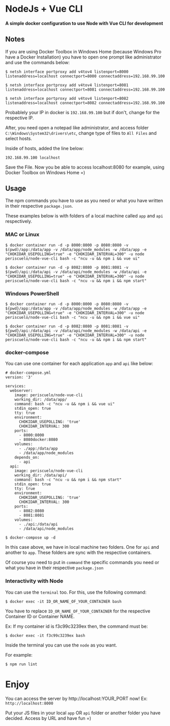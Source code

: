 # NodeJs + Vue CLI

#### A simple docker configuration to use Node with Vue CLI for development

## Notes

If you are using Docker Toolbox in Windows Home (because Windows Pro have a Docker Installation) you have
to open one prompt like administrator and use the commands below:

```
$ netsh interface portproxy add v4tov4 listenport=8000 listenaddress=localhost connectport=8000 connectaddress=192.168.99.100

$ netsh interface portproxy add v4tov4 listenport=8081 listenaddress=localhost connectport=8081 connectaddress=192.168.99.100

$ netsh interface portproxy add v4tov4 listenport=8082 listenaddress=localhost connectport=8082 connectaddress=192.168.99.100
```

Probablely your IP in docker is `192.168.99.100` but if don't, change for the respective IP.

After, you need open a notepad like administrator, and access folder `C:\Windows\System32\drivers\etc`, change type of files to `All Files` and select hosts.

Inside of hosts, added the line below:

`192.168.99.100 localhost`

Save the File. Now you be able to access localhost:8080 for example, using Docker Toolbox on Windows Home =)

## Usage

The npm commands you have to use as you need or what you have written in their respective `package.json`.

These examples below is with folders of a local machine called `app` and `api` respectively.

### MAC or Linux
`$ docker container run -d -p 8000:8000 -p 8080:8080 -v $(pwd)/app:/data/app -v /data/app/node_modules -w /data/app -e "CHOKIDAR_USEPOLLING=true" -e "CHOKIDAR_INTERVAL=300" -u node periscuelo/node-vue-cli bash -c "ncu -u && npm i && vue ui"`

`$ docker container run -d -p 8082:8080 -p 8081:8081 -v $(pwd)/api:/data/api -v /data/api/node_modules -w /data/api -e "CHOKIDAR_USEPOLLING=true" -e "CHOKIDAR_INTERVAL=300" -u node periscuelo/node-vue-cli bash -c "ncu -u && npm i && npm start"`

### Windows PowerShell
`$ docker container run -d -p 8000:8000 -p 8080:8080 -v ${pwd}/app:/data/app -v /data/app/node_modules -w /data/app -e "CHOKIDAR_USEPOLLING=true" -e "CHOKIDAR_INTERVAL=300" -u node periscuelo/node-vue-cli bash -c "ncu -u && npm i && vue ui"`

`$ docker container run -d -p 8082:8080 -p 8081:8081 -v ${pwd}/api:/data/api -v /data/api/node_modules -w /data/api -e "CHOKIDAR_USEPOLLING=true" -e "CHOKIDAR_INTERVAL=300" -u node periscuelo/node-vue-cli bash -c "ncu -u && npm i && npm start"`

### docker-compose

You can use one container for each application `app` and `api` like below:

```
# docker-compose.yml
version: '3'

services:
  webserver:
    image: periscuelo/node-vue-cli
    working_dir: /data/app/
    command: bash -c "ncu -u && npm i && vue ui"
    stdin_open: true
    tty: true
    environment:
      CHOKIDAR_USEPOLLING: 'true'
      CHOKIDAR_INTERVAL: 300
    ports:
      - 8000:8000
      - 8080docker:8080
    volumes:
      - ./app:/data/app
      - /data/app/node_modules
    depends_on:
      - api
  api:
    image: periscuelo/node-vue-cli
    working_dir: /data/api/
    command: bash -c "ncu -u && npm i && npm start"
    stdin_open: true
    tty: true
    environment:
      CHOKIDAR_USEPOLLING: 'true'
      CHOKIDAR_INTERVAL: 300
    ports:
      - 8082:8080
      - 8081:8081
    volumes:
      - ./api:/data/api
      - /data/api/node_modules
```
`$ docker-compose up -d`

In this case above, we have in local machine two folders. One for `api` and another to `app`. These folders are sync with the respective containers.

Of course you need to put in `command` the specific commands you need or what you have in their respective `package.json`

### Interactivity with Node
You can use the `terminal` too. For this, use the following command:

`$ docker exec -it ID_OR_NAME_OF_YOUR_CONTAINER bash`

You have to replace `ID_OR_NAME_OF_YOUR_CONTAINER` for  the respective Container ID or Container NAME.

Ex: If my container id is f3c99c3239ex then, the command must be:

`$ docker exec -it f3c99c3239ex bash`

Inside the terminal you can use the `node` as you want.

For example:

`$ npm run lint`

# Enjoy

You can access the server by http://localhost:YOUR_PORT now! Ex: `http://localhost:8000`

Put your JS files in your local `app` OR `api` folder or another folder you have decided.
Access by URL and have fun =)
